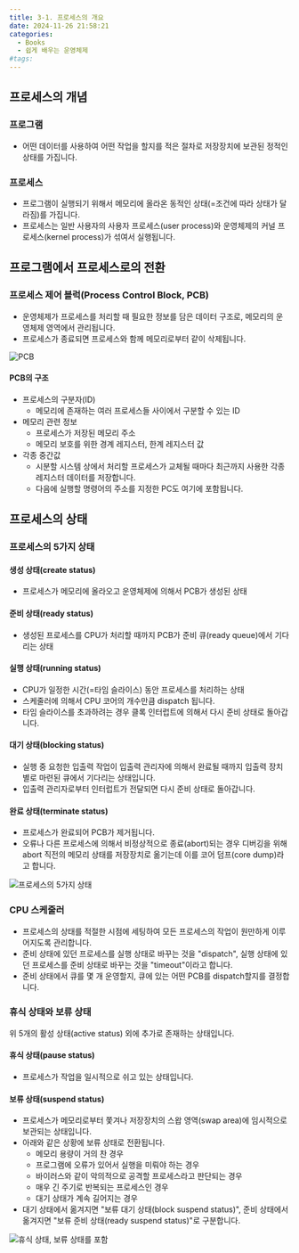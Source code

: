 ```yaml
---
title: 3-1. 프로세스의 개요
date: 2024-11-26 21:58:21
categories:
  - Books
  - 쉽게 배우는 운영체제
#tags:
---
```

## 프로세스의 개념

### 프로그램

- 어떤 데이터를 사용하여 어떤 작업을 할지를 적은 절차로 저장장치에 보관된 정적인 상태를 가집니다.

### 프로세스

- 프로그램이 실행되기 위해서 메모리에 올라온 동적인 상태(=조건에 따라 상태가 달라짐)를 가집니다.
- 프로세스는 일반 사용자의 사용자 프로세스(user process)와 운영체제의 커널 프로세스(kernel process)가 섞여서 실행됩니다.

## 프로그램에서 프로세스로의 전환

### 프로세스 제어 블럭(Process Control Block, PCB)

- 운영체제가 프로세스를 처리할 때 필요한 정보를 담은 데이터 구조로, 메모리의 운영체제 영역에서 관리됩니다.
- 프로세스가 종료되면 프로세스와 함께 메모리로부터 같이 삭제됩니다.

![PCB](/images/pcb.png)

#### PCB의 구조

- 프로세스의 구분자(ID)
  - 메모리에 존재하는 여러 프로세스들 사이에서 구분할 수 있는 ID
- 메모리 관련 정보
  - 프로세스가 저장된 메모리 주소
  - 메모리 보호를 위한 경계 레지스터, 한계 레지스터 값
- 각종 중간값
  - 시분할 시스템 상에서 처리할 프로세스가 교체될 때마다 최근까지 사용한 각종 레지스터 데이터를 저장합니다.
  - 다음에 실행할 명령어의 주소를 지정한 PC도 여기에 포함됩니다.

## 프로세스의 상태

### 프로세스의 5가지 상태

#### 생성 상태(create status)

- 프로세스가 메모리에 올라오고 운영체제에 의해서 PCB가 생성된 상태

#### 준비 상태(ready status)

- 생성된 프로세스를 CPU가 처리할 때까지 PCB가 준비 큐(ready queue)에서 기다리는 상태

#### 실행 상태(running status)

- CPU가 일정한 시간(=타임 슬라이스) 동안 프로세스를 처리하는 상태
- 스케줄러에 의해서 CPU 코어의 개수만큼 dispatch 됩니다.
- 타임 슬라이스를 초과하려는 경우 클록 인터럽트에 의해서 다시 준비 상태로 돌아갑니다.

#### 대기 상태(blocking status)

- 실행 중 요청한 입출력 작업이 입출력 관리자에 의해서 완료될 때까지 입출력 장치별로 마련된 큐에서 기다리는 상태입니다.
- 입출력 관리자로부터 인터럽트가 전달되면 다시 준비 상태로 돌아갑니다.

#### 완료 상태(terminate status)

- 프로세스가 완료되어 PCB가 제거됩니다.
- 오류나 다른 프로세스에 의해서 비정상적으로 종료(abort)되는 경우 디버깅을 위해 abort 직전의 메모리 상태를 저장장치로 옮기는데 이를 코어 덤프(core dump)라고 합니다.

![프로세스의 5가지 상태](/images/process_state.png)

### CPU 스케줄러

- 프로세스의 상태를 적절한 시점에 세팅하여 모든 프로세스의 작업이 원만하게 이루어지도록 관리합니다.
- 준비 상태에 있던 프로세스를 실행 상태로 바꾸는 것을 "dispatch", 실행 상태에 있던 프로세스를 준비 상태로 바꾸는 것을 "timeout"이라고 합니다.
- 준비 상태에서 큐를 몇 개 운영할지, 큐에 있는 어떤 PCB를 dispatch할지를 결정합니다.

### 휴식 상태와 보류 상태

위 5개의 활성 상태(active status) 외에 추가로 존재하는 상태입니다.

#### 휴식 상태(pause status)

- 프로세스가 작업을 일시적으로 쉬고 있는 상태입니다.

#### 보류 상태(suspend status)

- 프로세스가 메모리로부터 쫓겨나 저장장치의 스왑 영역(swap area)에 임시적으로 보관되는 상태입니다.
- 아래와 같은 상황에 보류 상태로 전환됩니다.
  - 메모리 용량이 거의 찬 경우
  - 프로그램에 오류가 있어서 실행을 미뤄야 하는 경우
  - 바이러스와 같이 악의적으로 공격할 프로세스라고 판단되는 경우
  - 매우 긴 주기로 반복되는 프로세스인 경우
  - 대기 상태가 계속 길어지는 경우
- 대기 상태에서 옮겨지면 "보류 대기 상태(block suspend status)", 준비 상태에서 옮겨지면 "보류 준비 상태(ready suspend status)"로 구분합니다.

![휴식 상태, 보류 상태를 포함](/images/process_state_with_pause.png)
